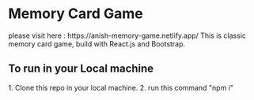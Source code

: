 <h1>Memory Card Game  </h1>
please visit here : https://anish-memory-game.netlify.app/
This is classic memory card game, build with React.js and Bootstrap.

<h2> To run in your Local machine </h2>
<p>1. Clone this repo in your local machine.
2. run this command "npm i"</p>

